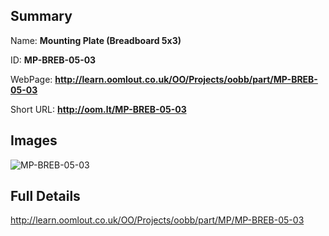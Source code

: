 

## Summary
 
Name: __Mounting Plate (Breadboard 5x3)__

ID: __MP-BREB-05-03__

WebPage: __http://learn.oomlout.co.uk/OO/Projects/oobb/part/MP-BREB-05-03__

Short URL: __http://oom.lt/MP-BREB-05-03__


## Images
![MP-BREB-05-03](http://oomlout.com/oomlout-OOBB/part/MP/MP-BREB-05-03/OOBB-MP-BREB-05-03_420.png)




## Full Details

 http://learn.oomlout.co.uk/OO/Projects/oobb/part/MP/MP-BREB-05-03

